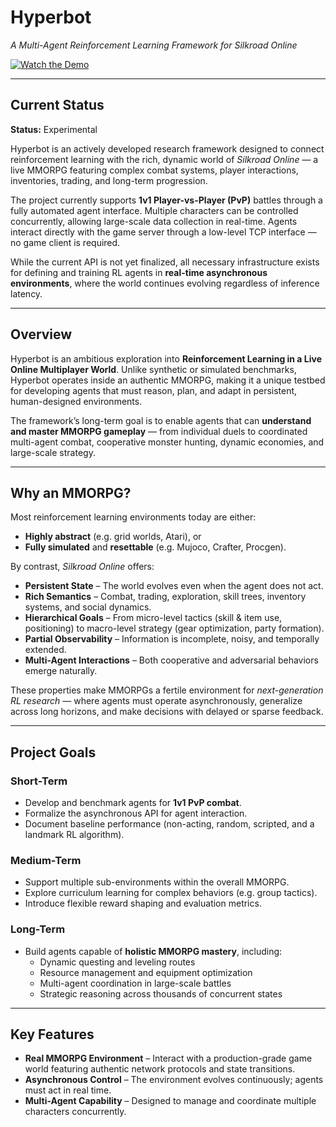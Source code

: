 # Hyperbot
*A Multi-Agent Reinforcement Learning Framework for Silkroad Online*

[![Watch the Demo](https://img.youtube.com/vi/6NusfkLRzpk/0.jpg)](https://youtube.com/watch?v=6NusfkLRzpk)

---

## Current Status
**Status:** Experimental

Hyperbot is an actively developed research framework designed to connect reinforcement learning with the rich, dynamic world of *Silkroad Online* — a live MMORPG featuring complex combat systems, player interactions, inventories, trading, and long-term progression.

The project currently supports **1v1 Player-vs-Player (PvP)** battles through a fully automated agent interface. Multiple characters can be controlled concurrently, allowing large-scale data collection in real-time. Agents interact directly with the game server through a low-level TCP interface — no game client is required.

While the current API is not yet finalized, all necessary infrastructure exists for defining and training RL agents in **real-time asynchronous environments**, where the world continues evolving regardless of inference latency.

---

## Overview
Hyperbot is an ambitious exploration into **Reinforcement Learning in a Live Online Multiplayer World**. Unlike synthetic or simulated benchmarks, Hyperbot operates inside an authentic MMORPG, making it a unique testbed for developing agents that must reason, plan, and adapt in persistent, human-designed environments.

The framework’s long-term goal is to enable agents that can **understand and master MMORPG gameplay** — from individual duels to coordinated multi-agent combat, cooperative monster hunting, dynamic economies, and large-scale strategy.

---

## Why an MMORPG?
Most reinforcement learning environments today are either:
- **Highly abstract** (e.g. grid worlds, Atari), or
- **Fully simulated** and **resettable** (e.g. Mujoco, Crafter, Procgen).

By contrast, *Silkroad Online* offers:
- **Persistent State** – The world evolves even when the agent does not act.
- **Rich Semantics** – Combat, trading, exploration, skill trees, inventory systems, and social dynamics.
- **Hierarchical Goals** – From micro-level tactics (skill & item use, positioning) to macro-level strategy (gear optimization, party formation).
- **Partial Observability** – Information is incomplete, noisy, and temporally extended.
- **Multi-Agent Interactions** – Both cooperative and adversarial behaviors emerge naturally.

These properties make MMORPGs a fertile environment for *next-generation RL research* — where agents must operate asynchronously, generalize across long horizons, and make decisions with delayed or sparse feedback.

---

## Project Goals

### Short-Term
- Develop and benchmark agents for **1v1 PvP combat**.
- Formalize the asynchronous API for agent interaction.
- Document baseline performance (non-acting, random, scripted, and a landmark RL algorithm).

### Medium-Term
- Support multiple sub-environments within the overall MMORPG.
- Explore curriculum learning for complex behaviors (e.g. group tactics).
- Introduce flexible reward shaping and evaluation metrics.

### Long-Term
- Build agents capable of **holistic MMORPG mastery**, including:
  - Dynamic questing and leveling routes
  - Resource management and equipment optimization
  - Multi-agent coordination in large-scale battles
  - Strategic reasoning across thousands of concurrent states

---

## Key Features
- **Real MMORPG Environment** – Interact with a production-grade game world featuring authentic network protocols and state transitions.
- **Asynchronous Control** – The environment evolves continuously; agents must act in real time.
- **Multi-Agent Capability** – Designed to manage and coordinate multiple characters concurrently.
